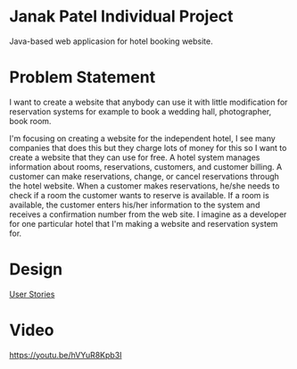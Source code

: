 # Janak Patel Individual Project

Java-based web applicasion for hotel booking website.

# Problem Statement

I want to create a website that anybody can use it with little modification for reservation systems for example to book a wedding hall, photographer, book room.

I'm focusing on creating a website for the independent hotel, I see many companies that does this but they charge lots of money for this so I want to create a website that they can use for free. A hotel system manages information about rooms, reservations, customers, and customer billing. A customer can make reservations, change, or cancel reservations through the hotel website. When a customer makes reservations, he/she needs to check if a room the customer wants to reserve is available. If a room is available, the customer enters his/her information to the system and receives a confirmation number from the web site. I imagine as a developer for one particular hotel that I'm making a website and reservation system for.
# Design
[User Stories](https://github.com/janaknpatel95/HotelWebsite/blob/master/DesignDocument/UserStory.md)
# Video
https://youtu.be/hVYuR8Kpb3I